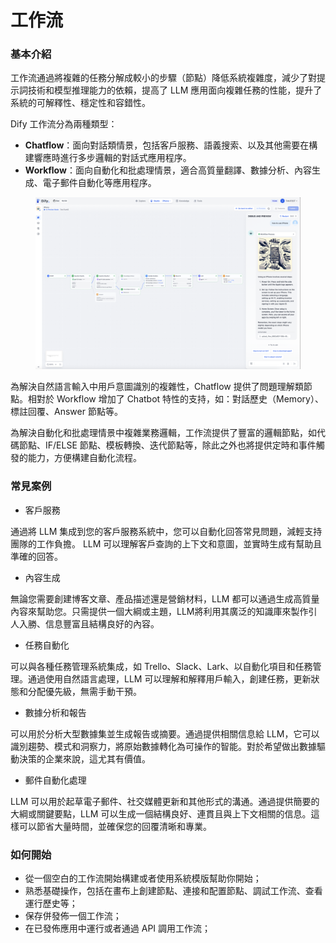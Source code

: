 # 工作流

### 基本介紹

工作流通過將複雜的任務分解成較小的步驟（節點）降低系統複雜度，減少了對提示詞技術和模型推理能力的依賴，提高了 LLM 應用面向複雜任務的性能，提升了系統的可解釋性、穩定性和容錯性。

Dify 工作流分為兩種類型：

* **Chatflow**：面向對話類情景，包括客戶服務、語義搜索、以及其他需要在構建響應時進行多步邏輯的對話式應用程序。
* **Workflow**：面向自動化和批處理情景，適合高質量翻譯、數據分析、內容生成、電子郵件自動化等應用程序。

<figure><img src="../../.gitbook/assets/image (207).png" alt=""><figcaption></figcaption></figure>

為解決自然語言輸入中用戶意圖識別的複雜性，Chatflow 提供了問題理解類節點。相對於 Workflow 增加了 Chatbot 特性的支持，如：對話歷史（Memory）、標註回覆、Answer 節點等。

為解決自動化和批處理情景中複雜業務邏輯，工作流提供了豐富的邏輯節點，如代碼節點、IF/ELSE 節點、模板轉換、迭代節點等，除此之外也將提供定時和事件觸發的能力，方便構建自動化流程。

### 常見案例

* 客戶服務

通過將 LLM 集成到您的客戶服務系統中，您可以自動化回答常見問題，減輕支持團隊的工作負擔。 LLM 可以理解客戶查詢的上下文和意圖，並實時生成有幫助且準確的回答。

* 內容生成

無論您需要創建博客文章、產品描述還是營銷材料，LLM 都可以通過生成高質量內容來幫助您。只需提供一個大綱或主題，LLM將利用其廣泛的知識庫來製作引人入勝、信息豐富且結構良好的內容。

* 任務自動化

可以與各種任務管理系統集成，如 Trello、Slack、Lark、以自動化項目和任務管理。通過使用自然語言處理，LLM 可以理解和解釋用戶輸入，創建任務，更新狀態和分配優先級，無需手動干預。

* 數據分析和報告

可以用於分析大型數據集並生成報告或摘要。通過提供相關信息給 LLM，它可以識別趨勢、模式和洞察力，將原始數據轉化為可操作的智能。對於希望做出數據驅動決策的企業來說，這尤其有價值。

* 郵件自動化處理

LLM 可以用於起草電子郵件、社交媒體更新和其他形式的溝通。通過提供簡要的大綱或關鍵要點，LLM 可以生成一個結構良好、連貫且與上下文相關的信息。這樣可以節省大量時間，並確保您的回覆清晰和專業。

### 如何開始

* 從一個空白的工作流開始構建或者使用系統模版幫助你開始；
* 熟悉基礎操作，包括在畫布上創建節點、連接和配置節點、調試工作流、查看運行歷史等；
* 保存併發佈一個工作流；
* 在已發佈應用中運行或者通過 API 調用工作流；

